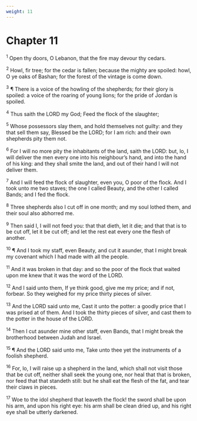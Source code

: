 ```yaml
---
weight: 11
---
```


# Chapter 11

<sup>1</sup> Open thy doors, O Lebanon, that the fire may devour thy cedars. 

<sup>2</sup> Howl, fir tree; for the cedar is fallen; because the mighty are spoiled: howl, O ye oaks of Bashan; for the forest of the vintage is come down. 

<sup>3</sup> ¶ There is a voice of the howling of the shepherds; for their glory is spoiled: a voice of the roaring of young lions; for the pride of Jordan is spoiled. 

<sup>4</sup> Thus saith the LORD my God; Feed the flock of the slaughter; 

<sup>5</sup> Whose possessors slay them, and hold themselves not guilty: and they that sell them say, Blessed be the LORD; for I am rich: and their own shepherds pity them not. 

<sup>6</sup> For I will no more pity the inhabitants of the land, saith the LORD: but, lo, I will deliver the men every one into his neighbour’s hand, and into the hand of his king: and they shall smite the land, and out of their hand I will not deliver them. 

<sup>7</sup> And I will feed the flock of slaughter, even you, O poor of the flock. And I took unto me two staves; the one I called Beauty, and the other I called Bands; and I fed the flock. 

<sup>8</sup> Three shepherds also I cut off in one month; and my soul lothed them, and their soul also abhorred me. 

<sup>9</sup> Then said I, I will not feed you: that that dieth, let it die; and that that is to be cut off, let it be cut off; and let the rest eat every one the flesh of another. 

<sup>10</sup> ¶ And I took my staff, even Beauty, and cut it asunder, that I might break my covenant which I had made with all the people. 

<sup>11</sup> And it was broken in that day: and so the poor of the flock that waited upon me knew that it was the word of the LORD. 

<sup>12</sup> And I said unto them, If ye think good, give me my price; and if not, forbear. So they weighed for my price thirty pieces of silver. 

<sup>13</sup> And the LORD said unto me, Cast it unto the potter: a goodly price that I was prised at of them. And I took the thirty pieces of silver, and cast them to the potter in the house of the LORD. 

<sup>14</sup> Then I cut asunder mine other staff, even Bands, that I might break the brotherhood between Judah and Israel. 

<sup>15</sup> ¶ And the LORD said unto me, Take unto thee yet the instruments of a foolish shepherd. 

<sup>16</sup> For, lo, I will raise up a shepherd in the land, which shall not visit those that be cut off, neither shall seek the young one, nor heal that that is broken, nor feed that that standeth still: but he shall eat the flesh of the fat, and tear their claws in pieces. 

<sup>17</sup> Woe to the idol shepherd that leaveth the flock! the sword shall be upon his arm, and upon his right eye: his arm shall be clean dried up, and his right eye shall be utterly darkened. 


